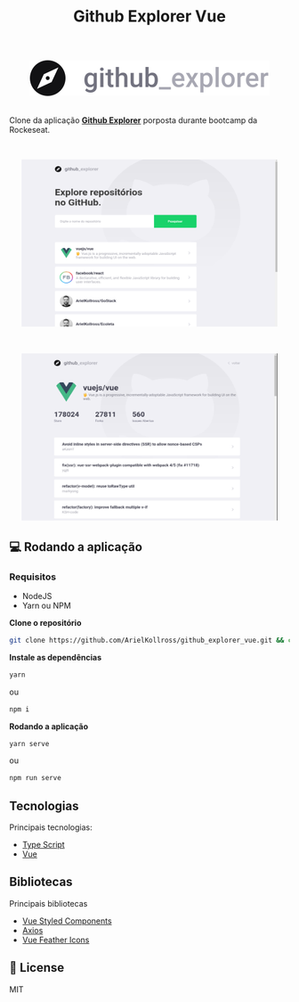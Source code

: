 <h1 align="center">
  Github Explorer Vue
  <br/>
  <br/>
  <p>
    <img src="/src/assets/githubLogo.svg">
  </p>
</h1>

Clone da aplicação **[Github Explorer]** porposta durante bootcamp da Rockeseat.

<br/>
<p align="center">
  <img width="460" height="300" src="/github/images/dashboard.png">
</p>
<br/>
<p align="center">
  <img width="460" height="300" src="github/images/repository.png">
</p>


## 💻 Rodando a aplicação

### Requisitos

- NodeJS
- Yarn ou NPM

**Clone o repositório**

```sh
git clone https://github.com/ArielKollross/github_explorer_vue.git && cd github_explorer_vue
```

**Instale as dependências**

```sh
yarn
```

ou

```sh
npm i
```

**Rodando a aplicação**

```sh
yarn serve
```

ou

```sh
npm run serve
```

## Tecnologias

Principais tecnologias:

- [Type Script](https://www.typescriptlang.org/)
- [Vue](https://vuejs.org/)

## Bibliotecas

Principais bibliotecas

- [Vue Styled Components](https://github.com/styled-components/vue-styled-components)
- [Axios](https://github.com/axios/axios)
- [Vue Feather Icons](https://github.com/egoist/vue-feather-icons)

## :memo: License

MIT

[Github Explorer]: <https://github.com/ArielKollross/GoStack/tree/master/level-03/github_explorer>